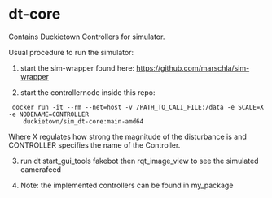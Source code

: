 # dt-core

Contains Duckietown Controllers for simulator.

Usual procedure to run the simulator:
1) start the sim-wrapper found here: https://github.com/marschla/sim-wrapper

2) start the controllernode inside this repo:
```shell script
 docker run -it --rm --net=host -v /PATH_TO_CALI_FILE:/data -e SCALE=X -e NODENAME=CONTROLLER 
	duckietown/sim_dt-core:main-amd64
```
   Where X regulates how strong the magnitude of the disturbance is and CONTROLLER specifies the name of the Controller.

3) run dt start_gui_tools fakebot then rqt_image_view to see the simulated camerafeed

4) Note: the implemented controllers can be found in my_package

